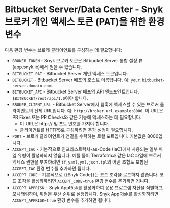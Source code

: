 # Bitbucket Server/Data Center - Snyk 브로커 개인 액세스 토큰 (PAT)을 위한 환경 변수

다음 환경 변수는 브로커 클라이언트를 구성하는 데 필요합니다:

- `BROKER_TOKEN` - Snyk 브로커 토큰은 Bitbucket Server 통합 설정 뷰 (app.snyk.io)에서 얻을 수 있습니다.
- `BITBUCKET_PAT` - Bitbucket Server 개인 액세스 토큰입니다.
- `BITBUCKET` - Bitbucket Server 배포의 호스트 이름입니다. 예: `your.bitbucket-server.domain.com`.
- `BITBUCKET_API` - Bitbucket Server 배포의 API 엔드포인트입니다. `$BITBUCKET/rest/api/1.0`여야 합니다.
- `BROKER_CLIENT_URL` - Bitbucket Server에서 웹훅에 액세스할 수 있는 브로커 클라이언트의 전체 URL입니다. 예: `http://broker.url.example:8000`. 이 URL은 PR Fixes 또는 PR Checks와 같은 기능에 액세스하는 데 필요합니다.
  - 이 URL은 http:// 및 포트 번호를 가져야 합니다.
  - 클라이언트를 HTTPS로 구성하려면 [추가 설정이 필요합니다](https://docs.snyk.io/snyk-admin/snyk-broker/install-and-configure-broker-using-docker/advanced-configuration-for-snyk-broker-docker-installation/https-for-broker-client-with-docker).
- `PORT` - 브로커 클라이언트가 연결을 수락하는 로컬 포트입니다. 기본값은 8000입니다.
- `ACCEPT_IAC` - 기본적으로 인프라스트럭처-as-Code (IaC)에서 사용되는 일부 파일 유형이 활성화되지 않습니다. 예를 들어 Terraform과 같은 IaC 파일에 브로커 액세스 권한을 부여하려면 `tf,yaml,yml,json,tpl`의 어떤 조합도 포함된 `ACCEPT_IAC` 환경 변수를 추가하면 됩니다.
- `ACCEPT_CODE` - 기본적으로 {{Snyk Code}}는 코드 조각을 로드하지 않습니다. 코드 조각을 활성화하려면 `ACCEPT_CODE=true` 환경 변수를 추가하면 됩니다.
- `ACCEPT_APPRISK` - Snyk AppRisk를 활성화하여 응용 프로그램 자산을 식별하고, 모니터링하며, 위험을 우선 순위로 설정합니다. Snyk AppRisk를 활성화하려면 `ACCEPT_APPRISK=true` 환경 변수를 추가하면 됩니다.
